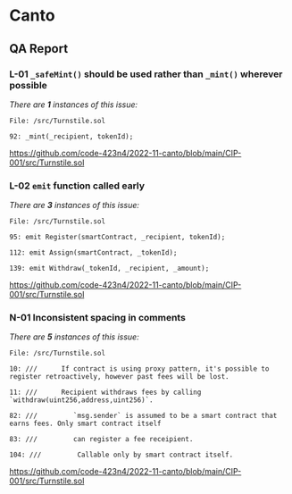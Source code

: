 # Canto

## QA Report

### L-01 `_safeMint()` should be used rather than `_mint()` wherever possible

_There are **1** instances of this issue:_

```solidity
File: /src/Turnstile.sol

92: _mint(_recipient, tokenId);
```

https://github.com/code-423n4/2022-11-canto/blob/main/CIP-001/src/Turnstile.sol

### L-02 `emit` function called early

_There are **3** instances of this issue:_

```solidity
File: /src/Turnstile.sol

95: emit Register(smartContract, _recipient, tokenId);

112: emit Assign(smartContract, _tokenId);

139: emit Withdraw(_tokenId, _recipient, _amount);
```

https://github.com/code-423n4/2022-11-canto/blob/main/CIP-001/src/Turnstile.sol

### N-01 Inconsistent spacing in comments

_There are **5** instances of this issue:_

```solidity
File: /src/Turnstile.sol

10: ///      If contract is using proxy pattern, it's possible to register retroactively, however past fees will be lost.

11: ///      Recipient withdraws fees by calling `withdraw(uint256,address,uint256)`.

82: ///         `msg.sender` is assumed to be a smart contract that earns fees. Only smart contract itself

83: ///         can register a fee receipient.

104: ///         Callable only by smart contract itself.
```

https://github.com/code-423n4/2022-11-canto/blob/main/CIP-001/src/Turnstile.sol
